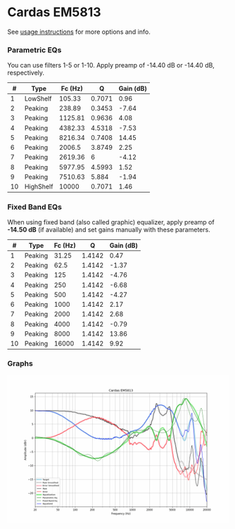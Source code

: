 # Cardas EM5813
See [usage instructions](https://github.com/jaakkopasanen/AutoEq#usage) for more options and info.

### Parametric EQs
You can use filters 1-5 or 1-10. Apply preamp of -14.40 dB or -14.40 dB, respectively.

|   # | Type      |   Fc (Hz) |      Q |   Gain (dB) |
|-----|-----------|-----------|--------|-------------|
|   1 | LowShelf  |    105.33 | 0.7071 |        0.96 |
|   2 | Peaking   |    238.89 | 0.3453 |       -7.64 |
|   3 | Peaking   |   1125.81 | 0.9636 |        4.08 |
|   4 | Peaking   |   4382.33 | 4.5318 |       -7.53 |
|   5 | Peaking   |   8216.34 | 0.7408 |       14.45 |
|   6 | Peaking   |   2006.5  | 3.8749 |        2.25 |
|   7 | Peaking   |   2619.36 | 6      |       -4.12 |
|   8 | Peaking   |   5977.95 | 4.5993 |        1.52 |
|   9 | Peaking   |   7510.63 | 5.884  |       -1.94 |
|  10 | HighShelf |  10000    | 0.7071 |        1.46 |

### Fixed Band EQs
When using fixed band (also called graphic) equalizer, apply preamp of **-14.50 dB** (if available) and set gains manually with these parameters.

|   # | Type    |   Fc (Hz) |      Q |   Gain (dB) |
|-----|---------|-----------|--------|-------------|
|   1 | Peaking |     31.25 | 1.4142 |        0.47 |
|   2 | Peaking |     62.5  | 1.4142 |       -1.37 |
|   3 | Peaking |    125    | 1.4142 |       -4.76 |
|   4 | Peaking |    250    | 1.4142 |       -6.68 |
|   5 | Peaking |    500    | 1.4142 |       -4.27 |
|   6 | Peaking |   1000    | 1.4142 |        2.17 |
|   7 | Peaking |   2000    | 1.4142 |        2.68 |
|   8 | Peaking |   4000    | 1.4142 |       -0.79 |
|   9 | Peaking |   8000    | 1.4142 |       13.86 |
|  10 | Peaking |  16000    | 1.4142 |        9.92 |

### Graphs
![](./Cardas%20EM5813.png)
